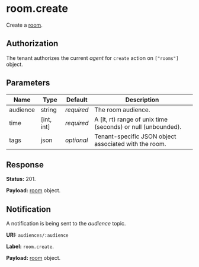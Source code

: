 # room.create

Create a [room](api.room.md#room).

## Authorization

The tenant authorizes the current _agent_ for `create` action on `["rooms"]` object.

## Parameters

Name     | Type       | Default    | Description
-------- | ---------- | ---------- | ------------------------------------------------------------
audience | string     | _required_ | The room audience.
time     | [int, int] | _required_ | A [lt, rt) range of unix time (seconds) or null (unbounded).
tags     | json       | _optional_ | Tenant-specific JSON object associated with the room.

## Response

**Status:** 201.

**Payload:** [room](api.room.md#room) object.

## Notification

A notification is being sent to the _audience_ topic.

**URI:** `audiences/:audience`

**Label:** `room.create`.

**Payload:** [room](api.roomt.md#room) object.

